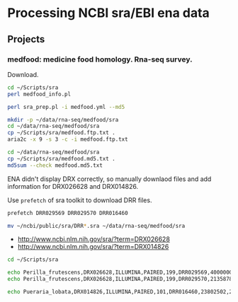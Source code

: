# Processing NCBI sra/EBI ena data

## Projects

### medfood: medicine food homology. Rna-seq survey.

Download.

```bash
cd ~/Scripts/sra
perl medfood_info.pl

perl sra_prep.pl -i medfood.yml --md5

mkdir -p ~/data/rna-seq/medfood/sra
cd ~/data/rna-seq/medfood/sra
cp ~/Scripts/sra/medfood.ftp.txt .
aria2c -x 9 -s 3 -c -i medfood.ftp.txt

cd ~/data/rna-seq/medfood/sra
cp ~/Scripts/sra/medfood.md5.txt .
md5sum --check medfood.md5.txt
```

ENA didn't display DRX correctly, so manually downlaod files and add information for DRX026628 and DRX014826.

Use `prefetch` of sra toolkit to download DRR files.

```bash
prefetch DRR029569 DRR029570 DRR016460

mv ~/ncbi/public/sra/DRR*.sra ~/data/rna-seq/medfood/sra
```

* http://www.ncbi.nlm.nih.gov/sra/?term=DRX026628
* http://www.ncbi.nlm.nih.gov/sra/?term=DRX014826

```bash
cd ~/Scripts/sra

echo Perilla_frutescens,DRX026628,ILLUMINA,PAIRED,199,DRR029569,4000000,808M >> medfood.csv
echo Perilla_frutescens,DRX026628,ILLUMINA,PAIRED,199,DRR029570,2135878,431.4M >> medfood.csv

echo Pueraria_lobata,DRX014826,ILLUMINA,PAIRED,101,DRR016460,23802502,2.4G >> medfood.csv
```
